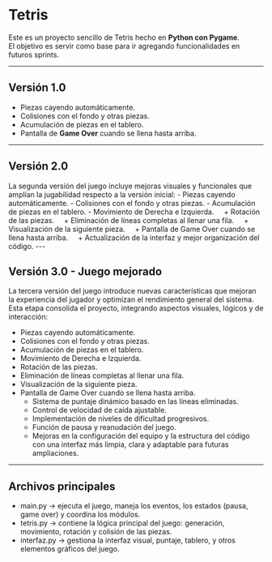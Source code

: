 # Tetris

Este es un proyecto sencillo de Tetris hecho en **Python con Pygame**.  
El objetivo es servir como base para ir agregando funcionalidades en futuros sprints.

---

## Versión 1.0
- Piezas cayendo automáticamente.
- Colisiones con el fondo y otras piezas.
- Acumulación de piezas en el tablero.
- Pantalla de **Game Over** cuando se llena hasta arriba.

---
## Versión 2.0 
La segunda versión del juego incluye mejoras visuales y funcionales que amplían la jugabilidad respecto a la versión inicial: - Piezas cayendo automáticamente. - Colisiones con el fondo y otras piezas. - Acumulación de piezas en el tablero. - Movimiento de Derecha e Izquierda.     + Rotación de las piezas.     + Eliminación de líneas completas al llenar una fila.     + Visualización de la siguiente pieza.     + Pantalla de Game Over cuando se llena hasta arriba.     + Actualización de la interfaz y mejor organización del código. --- 
## Versión 3.0 - Juego mejorado
La tercera versión del juego introduce nuevas características que mejoran la experiencia del jugador y optimizan el rendimiento general del sistema. Esta etapa consolida el proyecto, integrando aspectos visuales, lógicos y de interacción:
- Piezas cayendo automáticamente.
- Colisiones con el fondo y otras piezas.
- Acumulación de piezas en el tablero.
- Movimiento de Derecha e Izquierda.
- Rotación de las piezas.
- Eliminación de líneas completas al llenar una fila.
- Visualización de la siguiente pieza.
- Pantalla de Game Over cuando se llena hasta arriba.
    + Sistema de puntaje dinámico basado en las líneas eliminadas.
    + Control de velocidad de caída ajustable.
    + Implementación de niveles de dificultad progresivos.
    + Función de pausa y reanudación del juego.
    + Mejoras en la configuración del equipo y la estructura del código con una interfaz más limpia, clara y adaptable para futuras ampliaciones.

---

## Archivos principales
* main.py → ejecuta el juego, maneja los eventos, los estados (pausa, game over) y coordina los módulos.
* tetris.py → contiene la lógica principal del juego: generación, movimiento, rotación y colisión de las piezas.
* interfaz.py → gestiona la interfaz visual, puntaje, tablero, y otros elementos gráficos del juego.